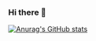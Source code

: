 ### Hi there 👋

[![Anurag's GitHub stats](https://github-readme-stats.vercel.app/api?username=matheus-manoel)](https://github.com/anuraghazra/github-readme-stats)


<!--
**matheus-manoel/matheus-manoel** is a ✨ _special_ ✨ repository because its `README.md` (this file) appears on your GitHub profile.

Here are some ideas to get you started:

- 🔭 I’m currently working on ...
- 🌱 I’m currently learning ...
- 👯 I’m looking to collaborate on ...
- 🤔 I’m looking for help with ...
- 💬 Ask me about ...
- 📫 How to reach me: ...
- 😄 Pronouns: ...
- ⚡ Fun fact: ...
-->
